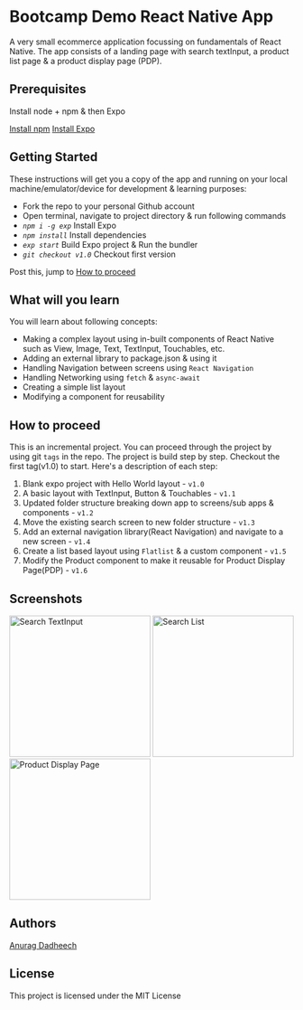 # Bootcamp Demo React Native App

A very small ecommerce application focussing on fundamentals of React Native. The app consists of a landing page with search textInput, a product list page & a product display page (PDP). 

## Prerequisites

Install node + npm & then Expo

[Install npm](https://www.npmjs.com/get-npm)
[Install Expo](https://docs.expo.io/versions/latest/)

## Getting Started

These instructions will get you a copy of the app and running on your local machine/emulator/device for development & learning purposes:

- Fork the repo to your personal Github account
- Open terminal, navigate to project directory & run following commands
- *`npm i -g exp`* Install Expo
- *`npm install`* Install dependencies
- *`exp start`* Build Expo project & Run the bundler
- *`git checkout v1.0`* Checkout first version

Post this, jump to [How to proceed](#how-to-proceed)


## What will you learn
You will learn about following concepts:

- Making a complex layout using in-built components of React Native such as View, Image, Text, TextInput, Touchables, etc.
- Adding an external library to package.json & using it
- Handling Navigation between screens using `React Navigation`
- Handling Networking using `fetch` & `async-await`
- Creating a simple list layout
- Modifying a component for reusability

## How to proceed
This is an incremental project. You can proceed through the project by using git `tags` in the repo. The project is build step by step. Checkout the first tag(v1.0) to start. Here's a description of each step:

1. Blank expo project with Hello World layout - `v1.0`
2. A basic layout with TextInput, Button & Touchables - `v1.1`
3. Updated folder structure breaking down app to screens/sub apps & components - `v1.2`
4. Move the existing search screen to new folder structure - `v1.3`
5. Add an external navigation library(React Navigation) and navigate to a new screen - `v1.4`
6. Create a list based layout using `Flatlist` & a custom component - `v1.5`
7. Modify the Product component to make it reusable for Product Display Page(PDP) - `v1.6`


## Screenshots
<img src="https://assets.myntassets.com/assets/images/retaillabs/2018/7/17/23c9041f-3150-4a3b-a495-4a5e3051e74a1531770845357-v1.1.png" alt="Search TextInput" width="250px" height="" />  <img src="https://assets.myntassets.com/assets/images/retaillabs/2018/7/17/3baf86f6-6713-4b7c-a38f-53baf1deb7011531770845328-v1.5.png" alt="Search List" width="250px" height="" />   <img src="https://assets.myntassets.com/assets/images/retaillabs/2018/7/17/d10865c4-dcce-44e7-ab06-7f72ee36cf521531770845312-v1.6.png" alt="Product Display Page" width="250px" height="" />


## Authors

[Anurag Dadheech](https://github.com/anuragdadheech)

## License

This project is licensed under the MIT License
